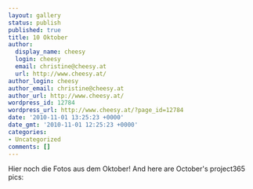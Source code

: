 ```yaml
---
layout: gallery
status: publish
published: true
title: 10 Oktober
author:
  display_name: cheesy
  login: cheesy
  email: christine@cheesy.at
  url: http://www.cheesy.at/
author_login: cheesy
author_email: christine@cheesy.at
author_url: http://www.cheesy.at/
wordpress_id: 12784
wordpress_url: http://www.cheesy.at/?page_id=12784
date: '2010-11-01 13:25:23 +0000'
date_gmt: '2010-11-01 12:25:23 +0000'
categories:
- Uncategorized
comments: []
---
```

<!--:de-->Hier noch die Fotos aus dem Oktober!
<!--:--><!--:en-->And here are October's project365 pics:
<!--:-->
